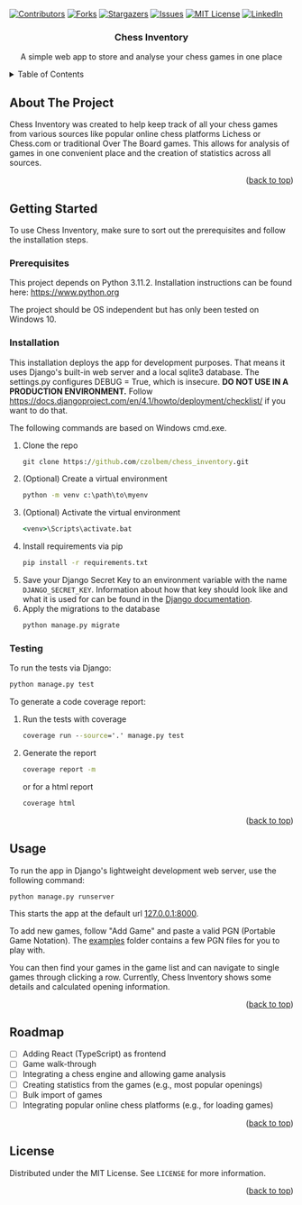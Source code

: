 <!-- Improved compatibility of back to top link: See: https://github.com/othneildrew/Best-README-Template/pull/73 -->
<a name="readme-top"></a>
<!--
*** Readme based on template from https://github.com/othneildrew/Best-README-Template
-->


<!-- PROJECT SHIELDS -->
<!--
*** I'm using markdown "reference style" links for readability.
*** Reference links are enclosed in brackets [ ] instead of parentheses ( ).
*** See the bottom of this document for the declaration of the reference variables
*** for contributors-url, forks-url, etc. This is an optional, concise syntax you may use.
*** https://www.markdownguide.org/basic-syntax/#reference-style-links
-->
[![Contributors][contributors-shield]][contributors-url]
[![Forks][forks-shield]][forks-url]
[![Stargazers][stars-shield]][stars-url]
[![Issues][issues-shield]][issues-url]
[![MIT License][license-shield]][license-url]
[![LinkedIn][linkedin-shield]][linkedin-url]



<h3 align="center">Chess Inventory</h3>

<div>
  <p align="center">
    A simple web app to store and analyse your chess games in one place
  </p>
</div>



<!-- TABLE OF CONTENTS -->
<details>
  <summary>Table of Contents</summary>
  <ol>
    <li>
      <a href="#about-the-project">About The Project</a>
    </li>
    <li>
      <a href="#getting-started">Getting Started</a>
      <ul>
        <li><a href="#prerequisites">Prerequisites</a></li>
        <li><a href="#installation">Installation</a></li>
        <li><a href="#testing">Testing</a></li>
      </ul>
    </li>
    <li><a href="#usage">Usage</a></li>
    <li><a href="#roadmap">Roadmap</a></li>
    <li><a href="#license">License</a></li>
  </ol>
</details>



<!-- ABOUT THE PROJECT -->
## About The Project

Chess Inventory was created to help keep track of all your chess games from various sources like popular online chess platforms Lichess or Chess.com or traditional Over The Board games. This allows for analysis of games in one convenient place and the creation of statistics across all sources.   

<p align="right">(<a href="#readme-top">back to top</a>)</p>


<!-- GETTING STARTED -->
## Getting Started

To use Chess Inventory, make sure to sort out the prerequisites and follow the installation steps.

### Prerequisites

This project depends on Python 3.11.2. Installation instructions can be found here: https://www.python.org


The project should be OS independent but has only been tested on Windows 10.


### Installation
This installation deploys the app for development purposes. That means it uses Django's built-in web server and a local sqlite3 database. The settings.py configures DEBUG = True, which is insecure. <b>DO NOT USE IN A PRODUCTION ENVIRONMENT.</b> Follow https://docs.djangoproject.com/en/4.1/howto/deployment/checklist/ if you want to do that. 


The following commands are based on Windows cmd.exe.
1. Clone the repo
   ```cmd
   git clone https://github.com/czolbem/chess_inventory.git
   ```
2. (Optional) Create a virtual environment
   ```cmd
   python -m venv c:\path\to\myenv
   ```
3. (Optional) Activate the virtual environment
   ```cmd
   <venv>\Scripts\activate.bat
   ```
4. Install requirements via pip
   ```cmd
   pip install -r requirements.txt
   ```
5. Save your Django Secret Key to an environment variable with the name `DJANGO_SECRET_KEY`. Information about how that key should look like and what it is used for can be found in the [Django documentation](https://docs.djangoproject.com/en/4.1/ref/settings/#std-setting-SECRET_KEY).
6. Apply the migrations to the database
   ```cmd
   python manage.py migrate
   ```
### Testing

To run the tests via Django:
   ```cmd
   python manage.py test
   ```
To generate a code coverage report:
1. Run the tests with coverage
   ```cmd
   coverage run --source='.' manage.py test
   ```
2. Generate the report
   ```cmd
   coverage report -m
   ```
   or for a html report
   ```cmd
   coverage html
   ```


<p align="right">(<a href="#readme-top">back to top</a>)</p>



<!-- USAGE EXAMPLES -->
## Usage

To run the app in Django's lightweight development web server, use the following command:
```
python manage.py runserver
```

This starts the app at the default url [127.0.0.1:8000]().


To add new games, follow "Add Game" and paste a valid PGN (Portable Game Notation). The [examples](https://github.com/czolbem/chess_inventory/blob/main/examples) folder contains a few PGN files for you to play with.  


You can then find your games in the game list and can navigate to single games through clicking a row. Currently, Chess Inventory shows some details and calculated opening information.

<p align="right">(<a href="#readme-top">back to top</a>)</p>



<!-- ROADMAP -->
## Roadmap

- [ ] Adding React (TypeScript) as frontend
- [ ] Game walk-through
- [ ] Integrating a chess engine and allowing game analysis
- [ ] Creating statistics from the games (e.g., most popular openings)
- [ ] Bulk import of games
- [ ] Integrating popular online chess platforms (e.g., for loading games)

<p align="right">(<a href="#readme-top">back to top</a>)</p>




<!-- LICENSE -->
## License

Distributed under the MIT License. See `LICENSE` for more information.

<p align="right">(<a href="#readme-top">back to top</a>)</p>




<!-- MARKDOWN LINKS & IMAGES -->
<!-- https://www.markdownguide.org/basic-syntax/#reference-style-links -->
[contributors-shield]: https://img.shields.io/github/contributors/czolbem/chess_inventory.svg?style=for-the-badge
[contributors-url]: https://github.com/czolbem/chess_inventory/graphs/contributors
[forks-shield]: https://img.shields.io/github/forks/czolbem/chess_inventory.svg?style=for-the-badge
[forks-url]: https://github.com/czolbem/chess_inventory/network/members
[stars-shield]: https://img.shields.io/github/stars/czolbem/chess_inventory.svg?style=for-the-badge
[stars-url]: https://github.com/czolbem/chess_inventory/stargazers
[issues-shield]: https://img.shields.io/github/issues/czolbem/chess_inventory.svg?style=for-the-badge
[issues-url]: https://github.com/czolbem/chess_inventory/issues
[license-shield]: https://img.shields.io/github/license/czolbem/chess_inventory.svg?style=for-the-badge
[license-url]: https://github.com/czolbem/chess_inventory/blob/main/LICENSE
[linkedin-shield]: https://img.shields.io/badge/-LinkedIn-black.svg?style=for-the-badge&logo=linkedin&colorB=555
[linkedin-url]: https://linkedin.com/in/marc-czolbe

